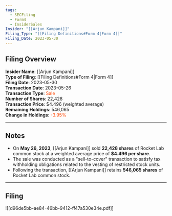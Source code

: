 ```yaml
---
tags:
  - SECFiling
  - Form4
  - InsiderSales
Insider: "[[Arjun Kampani]]"
Filing_Type: "[[Filing Definitions#Form 4|Form 4]]"
Filing_Date: 2023-05-30  
---
```

## Filing Overview

**Insider Name**: [[Arjun Kampani]]  
**Type of Filing**: [[Filing Definitions#Form 4|Form 4]]  
**Filing Date**: 2023-05-30  
**Transaction Date**: 2023-05-26  
**Transaction Type**: <span style="color:orangered">Sale</span>  
**Number of Shares**: 22,428  
**Transaction Price**: $4.496 (weighted average)  
**Remaining Holdings**: 546,065  
**Change in Holdings**: <span style="color:orangered">-3.95%</span>  

---
## Notes

- On **May 26, 2023**, [[Arjun Kampani]] sold **22,428 shares** of Rocket Lab common stock at a weighted average price of **$4.496 per share**.  
- The sale was conducted as a "sell-to-cover" transaction to satisfy tax withholding obligations related to the vesting of restricted stock units.  
- Following the transaction, [[Arjun Kampani]] retains **546,065 shares** of Rocket Lab common stock.  

---
## Filing

![[d96de5bb-ae84-46bb-9412-ff47a530e34e.pdf]]
